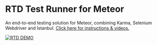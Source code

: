 RTD Test Runner for Meteor
==========================

An end-to-end testing solution for Meteor, combining Karma, Selenium Webdriver and Istanbul. [Click here for instructions & videos.](http://xolvio.github.io/rtd)

[![RTD DEMO](http://img.youtube.com/vi/ESVRDEY-QSk/0.jpg)](http://xolvio.github.io/rtd/)

